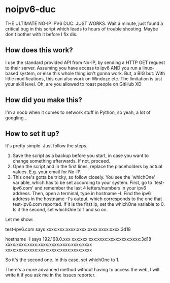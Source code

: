 # noipv6-duc
THE ULTIMATE NO-IP IPV6 DUC. JUST WORKS.
Wait a minute, just found a critical bug in this script which leads to hours of trouble shooting. Maybe don't bother with it before I fix dis.

## How does this work?

I use the standard provided API from No-IP, by sending a HTTP GET request to their server.
Assuming you have access to ipv6 AND you run a linux-based system, or else this whole thing isn't gonna work.
But, a BIG but: With little modifications, this can also work on Windoze etc. The limitation is just your skill level.
Oh, are you allowed to roast people on GitHub XD

## How did you make this?

I'm a noob when it comes to network stuff in Python, so yeah, a lot of googling...

## How to set it up?

It's pretty simple. Just follow the steps.

1. Save the script as a backup before you start, in case you want to change something afterwards. If not, proceed.
2. Open the script and in the first lines, replace the placeholders by actual values. E.g. your email for No-IP.
3. This one's gotta be tricky, so follow closely.
You see the 'whichOne' variable, which has to be set according to your system.
First, go to 'test-ipv6.com' and remember the last 4 letters/numbers in your ipv6 address.
Then, open a terminal, type in hostname -I.
Find the ipv6 address in the hostname -I's output, which corresponds to the one that test-ipv6.com reported.
If it is the first ip, set the whichOne variable to 0. Is it the second, set whichOne to 1 and so on.

Let me show:

test-ipv6.com says xxxx:xxx:xxxx:xxxx:xxxx:xxxx:xxxx:3d18

hostname -I says 192.168.0.xxx xxx:xxx:xxx:xxxx:xxxx:xxxx:xxxx:3d18 xxxx:xxxx:xxxx:xxxx:xxxx:xxxx:xxxx:xxxx xxxx:xxxx:xxxx:xxxx:xxxx:xxxx:xxxx:xxxx 

So it's the second one. In this case, set whichOne to 1.

There's a more advanced method without having to access the web, I will write it if you ask me in the issues reporter.
